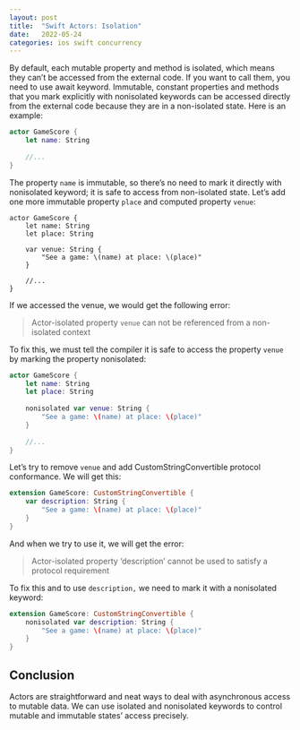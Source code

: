 ```yaml
---
layout: post
title:  "Swift Actors: Isolation"
date:   2022-05-24
categories: ios swift concurrency
---
```

By default, each mutable property and method is isolated, which means they can’t be accessed from the external code. If you want to call them, you need to use await keyword.
Immutable, constant properties and methods that you mark explicitly with nonisolated keywords can be accessed directly from the external code because they are in a non-isolated state.
Here is an example:

```swift
actor GameScore {
    let name: String
    
    //...
}
```

The property `name` is immutable, so there’s no need to mark it directly with nonisolated keyword; it is safe to access from non-isolated state. Let’s add one more immutable property `place` and computed property `venue`:

```
actor GameScore {
    let name: String
    let place: String
    
    var venue: String {
        "See a game: \(name) at place: \(place)"
    }
    
    //...
}
```

If we accessed the venue, we would get the following error:
> Actor-isolated property `venue` can not be referenced from a non-isolated context

To fix this, we must tell the compiler it is safe to access the property `venue` by marking the property nonisolated:

```swift
actor GameScore {
    let name: String
    let place: String
    
    nonisolated var venue: String {
        "See a game: \(name) at place: \(place)"
    }
    
    //...
}
```

Let’s try to remove `venue` and add CustomStringConvertible protocol conformance. We will get this:

```swift
extension GameScore: CustomStringConvertible {
    var description: String {
        "See a game: \(name) at place: \(place)"
    }
}
```

And when we try to use it, we will get the error:
> Actor-isolated property ‘description’ cannot be used to satisfy a protocol requirement

To fix this and to use `description,` we need to mark it with a nonisolated keyword:

```swift
extension GameScore: CustomStringConvertible {
    nonisolated var description: String {
        "See a game: \(name) at place: \(place)"
    }
}
```

## Conclusion

Actors are straightforward and neat ways to deal with asynchronous access to mutable data.
We can use isolated and nonisolated keywords to control mutable and immutable states’ access precisely.
